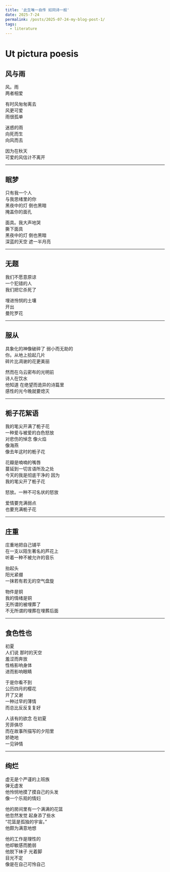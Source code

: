 ```yaml
---
title: '此生唯一自传 如同诗一般'
date: 2025-7-24
permalink: /posts/2025-07-24-my-blog-post-1/
tags:
  - literature 
---
```


# Ut pictura poesis

## 风与雨

风。雨  
两者相爱  

有时风匆匆离去  
风更可爱  
雨很孤单  

迷惑的雨  
向死而生  
向风而去  

因为在秋天  
可爱的风估计不离开  

---

## 眠梦

只有我一个人  
与我思绪里的你  
黑夜中的灯 倒也黑暗  
掩盖你的面孔  

面具。我大声地哭  
撕下面具  
黑夜中的灯 倒也黑暗  
深蓝的天空 遮一半月亮  

---

## 无题

我们不愿意原谅  
一个犯错的人  
我们把它杀死了  

埋进怜悯的土壤  
开出  
曼陀罗花  

---

## 服从

具象化的神像破碎了 弱小而无助的  
你。从地上拾起几片  
碎片比凋谢的花更美丽  

然而在乌云密布的光明前  
诗人在饮水  
他知道 在绝望而诡异的诗篇里  
感性的光今晚就要熄灭  

---

## 栀子花絮语

我的笔尖开满了栀子花  
一种爱与被爱的白色怒放  
对悲伤的悼念 像火焰  
像海燕  
像去年这时的栀子花  

花瓣是喃喃的嘴唇  
蔓延到一切言语所及之处  
今天的我是彻底干净的 因为  
我的笔尖开了栀子花  

怒放。一种不可名状的怒放  

爱情要充满弱点  
也要充满栀子花  

---

## 庄重

庄重地把自己铺平  
在一支以陌生著名的芦花上  
听着一种不被允许的音乐  

抬起头  
阳光紧绷  
一抹若有若无的空气盘旋  

物件是铜  
我的情绪是铜  
无所谓的被埋葬了  
不无所谓的埋葬在埋葬后面  

---

## 食色性也

初夏  
人们说 那时的天空  
羞涩而奔放  
性格影响身体  
进而影响眼睛  

于是你看不到  
公历四月的樱花  
开了又谢  
一种过早的薄情  
而总比反反复复好  

人该有的欲念 在初夏  
芳菲俱尽  
而在故事所描写的夕阳里  
娇艳地  
一见钟情  

---

## 绚烂

虚无是个严谨的上班族  
弹无虚发  
他怜悯地摸了摸自己的头发  
像一个乐观的情妇  

他的房间里有一个满满的花篮  
他忽然发觉 起身添了些水  
“花篮是孤独的宇宙。”  
他颇为满意地想  

他的工作是理性的  
他却敏感而脆弱  
他脱下袜子 光着脚  
目光不定  
像是在自己可怜自己  
